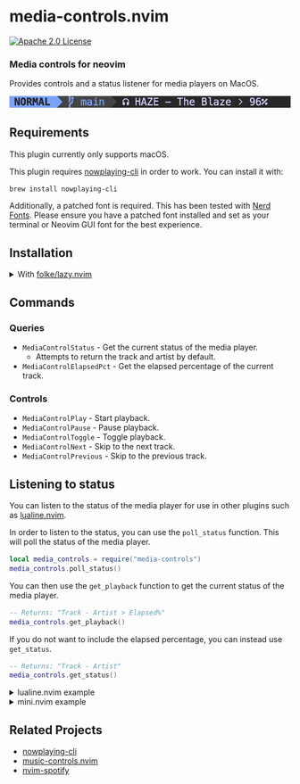 # media-controls.nvim

[![Apache 2.0 License][license-shield]][license-url]

### Media controls for neovim

Provides controls and a status listener for media players on MacOS.

<img src="preview.gif" width="800em"/> <br>

## Requirements

This plugin currently only supports macOS.

This plugin requires [nowplaying-cli](https://github.com/kirtan-shah/nowplaying-cli) in order to work. You can install it with:

```bash
brew install nowplaying-cli
```

Additionally, a patched font is required. This has been tested with [Nerd Fonts](https://www.nerdfonts.com/). Please ensure you have a patched font installed and set as your terminal or Neovim GUI font for the best experience.


## Installation

<details>
    <summary>With <a href="https://github.com/folke/lazy.nvim">folke/lazy.nvim</a></summary>

    ```lua
    { 'vilos92/media-controls.nvim' }
    ```
</details>

## Commands

### Queries

- `MediaControlStatus` - Get the current status of the media player.
  - Attempts to return the track and artist by default.
- `MediaControlElapsedPct` - Get the elapsed percentage of the current track.

### Controls

- `MediaControlPlay` - Start playback.
- `MediaControlPause` - Pause playback.
- `MediaControlToggle` - Toggle playback.
- `MediaControlNext` - Skip to the next track.
- `MediaControlPrevious` - Skip to the previous track.

## Listening to status

You can listen to the status of the media player for use in other plugins such as [lualine.nvim](https://github.com/nvim-lualine/lualine.nvim).

In order to listen to the status, you can use the `poll_status` function. This will poll the status of the media player.

```lua
local media_controls = require("media-controls")
media_controls.poll_status()
```

You can then use the `get_playback` function to get the current status of the media player.

```lua
-- Returns: "Track - Artist > Elapsed%"
media_controls.get_playback()
```

If you do not want to include the elapsed percentage, you can instead use `get_status`.

```lua
-- Returns: "Track - Artist"
media_controls.get_status()
```

<details>
    <summary>lualine.nvim example</summary>

    ```lua
    local media_controls = require("media-controls")
    media_controls.poll_status()

    require("lualine").setup({
      options = { theme = "auto" },
      sections = {
        lualine_a = { "mode" },
        lualine_b = { "branch", "diff", "diagnostics" },
        lualine_c = {
          media_controls.get_playback(),
        },
        lualine_x = {
          "filename",
          "encoding",
          "fileformat",
          "filetype",
        },
        lualine_y = { "progress" },
        lualine_z = { "location" },
      },

      inactive_sections = {
        lualine_a = {},
        lualine_b = {},
        lualine_c = {
          media_controls.get_playback(),
        },
        lualine_x = { "filename", "location" },
        lualine_y = {},
        lualine_z = {},
      },
    })
    ```
</details>

<details>
    <summary>mini.nvim example</summary>

    ```lua
    local media_controls = require("media-controls")

    local footer = (function()
      local media_status = ""
      local timer = vim.loop.new_timer()

      timer:start(
        0,
        1000,
        vim.schedule_wrap(function()
          if vim.bo.filetype ~= "ministarter" then
            return
          end

          local new_media_status = media_controls.get_status()
          new_media_status = new_media_status or ""

          if new_media_status == media_status then
            return
          end

          media_status = new_media_status
          MiniStarter.refresh()
        end)
      )

      return function()
        return "Hello,\n\n📅 The current date is " .. os.date("%B %d, %Y") .. "\n\n" .. media_status
      end
    end)()
    ```
</details>

## Related Projects

- [nowplaying-cli](https://github.com/kirtan-shah/nowplaying-cli)
- [music-controls.nvim](https://github.com/AntonVanAssche/music-controls.nvim)
- [nvim-spotify](https://github.com/KadoBOT/nvim-spotify)

<!-- MARKDOWN LINKS & IMAGES -->

[license-shield]: https://img.shields.io/github/license/Vilos92/media-controls.nvim.svg?style=for-the-badge
[license-url]: https://github.com/Vilos92/media-controls.nvim/blob/main/LICENSE
